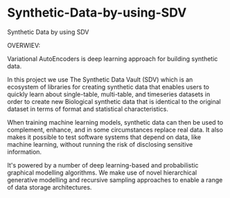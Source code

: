 # Synthetic-Data-by-using-SDV
Synthetic Data by using SDV




OVERWIEV:

Variational AutoEncoders is deep learning approach for building synthetic data.

In this project we use The Synthetic Data Vault (SDV) which is an ecosystem of libraries for creating synthetic data that enables users to quickly learn about single-table, multi-table, and timeseries datasets in order to create new Biological synthetic data that is identical to the original dataset in terms of format and statistical characteristics.

When training machine learning models, synthetic data can then be used to complement, enhance, and in some circumstances replace real data. It also makes it possible to test software systems that depend on data, like machine learning, without running the risk of disclosing sensitive information.

It's powered by a number of deep learning-based and probabilistic graphical modelling algorithms. We make use of novel hierarchical generative modelling and recursive sampling approaches to enable a range of data storage architectures.

